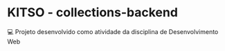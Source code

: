 # KITSO - collections-backend

:computer: Projeto desenvolvido como atividade da disciplina de Desenvolvimento Web 
